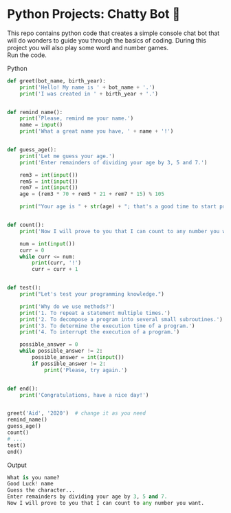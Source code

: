 # Python Projects: Chatty Bot 🐍
This repo contains python code that creates a simple console chat bot that will do wonders to guide you through the basics of coding. During this project you will also play some word and number games. <br>
Run the code.


Python
```python
def greet(bot_name, birth_year):
    print('Hello! My name is ' + bot_name + '.')
    print('I was created in ' + birth_year + '.')


def remind_name():
    print('Please, remind me your name.')
    name = input()
    print('What a great name you have, ' + name + '!')


def guess_age():
    print('Let me guess your age.')
    print('Enter remainders of dividing your age by 3, 5 and 7.')

    rem3 = int(input())
    rem5 = int(input())
    rem7 = int(input())
    age = (rem3 * 70 + rem5 * 21 + rem7 * 15) % 105

    print("Your age is " + str(age) + "; that's a good time to start programming!")


def count():
    print('Now I will prove to you that I can count to any number you want.')

    num = int(input())
    curr = 0
    while curr <= num:
        print(curr, '!')
        curr = curr + 1


def test():
    print("Let's test your programming knowledge.")

    print('Why do we use methods?')
    print('1. To repeat a statement multiple times.')
    print('2. To decompose a program into several small subroutines.')
    print('3. To determine the execution time of a program.')
    print('4. To interrupt the execution of a program.')

    possible_answer = 0
    while possible_answer != 2:
        possible_answer = int(input())
        if possible_answer != 2:
            print('Please, try again.')


def end():
    print('Congratulations, have a nice day!')


greet('Aid', '2020')  # change it as you need
remind_name()
guess_age()
count()
# ...
test()
end()

```

Output
```python
What is you name?
Good Luck! name
Guess the character...
Enter remainders by dividing your age by 3, 5 and 7.
Now I will prove to you that I can count to any number you want.

```
